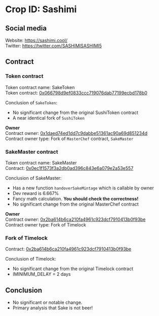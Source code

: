 # Crop ID: Sashimi 

## Social media
Website: https://sashimi.cool/  
Twitter: https://twitter.com/SASHIMISASHIMI5

## Contract

### Token contract
Token contract name: SakeToken  
Token contract: [0x066798d9ef0833ccc719076dab77199ecbd178b0](https://etherscan.io/address/0x066798d9ef0833ccc719076dab77199ecbd178b0#code) 

Conclusion of `SakeToken`: 
- No significant change from the original SushiToken contract
- A near identical fork of `SushiToken`

__Owner__  
Contract owner: [0x1daed74ed1dd7c9dabbe51361ac90a69d851234d](https://etherscan.io/address/0x1daed74ed1dd7c9dabbe51361ac90a69d851234d#code)  
Contract owner type: Fork of `MasterChef` contract, `SakeMaster`

### SakeMaster contract
Token contract name: SakeMaster  
Contract: [0x0ec1f1573f3a2db0ad396c843e6a079e2a53e557 ](https://etherscan.io/address/0x0ec1f1573f3a2db0ad396c843e6a079e2a53e557#code)  

Conclusion of SakeMaster: 
- Has a new function `handoverSakeMintage` which is callable by owner
- Dev reward is 6.667%
- Fancy math calculation. __You should check the correctness!__
- No significant change from the original MasterChef contract

__Owner__  
Contract owner: [0x2ba614b6ca210fa4961c923dcf7910413b0f93be ](https://etherscan.io/address/0x2ba614b6ca210fa4961c923dcf7910413b0f93be)  
Contract owner type: Fork of Timelock 


### Fork of Timelock
Contract: [0x2ba614b6ca210fa4961c923dcf7910413b0f93be ](https://etherscan.io/address/0x2ba614b6ca210fa4961c923dcf7910413b0f93be)

Conclusion of Timelock: 
- No significant change from the original Timelock contract
- IMINIMUM_DELAY = 2 days

## Conclusion
- No significant or notable change. 
- Primary analysis that Sake is not beer!